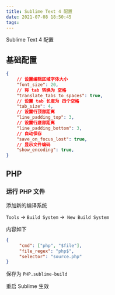 ```yaml
---
title: Sublime Text 4 配置
date: 2021-07-08 18:50:45
tags:
---
```


Sublime Text 4 配置

<!-- more -->

## 基础配置

```json
{
    // 设置编辑区域字体大小
    "font_size": 20,
    // 将 tab 转换为 空格
    "translate_tabs_to_spaces": true,
    // 设置 tab 长度为 四个空格
    "tab_size": 4,
    // 设置行顶部距离
    "line_padding_top": 3,
    // 设置行底部距离
    "line_padding_bottom": 3,
    // 自动保存
    "save_on_focus_lost": true,
    // 显示文件编码
    "show_encoding": true,
}
```

## PHP

### 运行 PHP 文件

添加新的编译系统

`Tools` -> `Build System` ->` New Build System` 

内容如下

```json
{
     "cmd": ["php", "$file"],    
     "file_regex": "php$",     
     "selector": "source.php" 
}
```

保存为 `PHP.sublime-build`

重启 Sublime 生效


